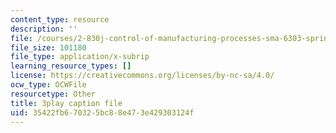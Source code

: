```yaml
---
content_type: resource
description: ''
file: /courses/2-830j-control-of-manufacturing-processes-sma-6303-spring-2008/35422fb670325bc88e473e429303124f_OQ-534Ovf4U.vtt
file_size: 101180
file_type: application/x-subrip
learning_resource_types: []
license: https://creativecommons.org/licenses/by-nc-sa/4.0/
ocw_type: OCWFile
resourcetype: Other
title: 3play caption file
uid: 35422fb6-7032-5bc8-8e47-3e429303124f
---
```

